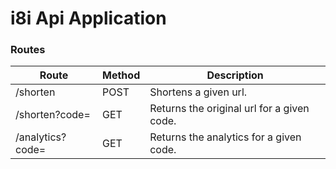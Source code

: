 # i8i Api Application

### Routes

| Route            | Method | Description                                |
| ---------------- | ------ | ------------------------------------------ |
| /shorten         | POST   | Shortens a given url.                      |
| /shorten?code=   | GET    | Returns the original url for a given code. |
| /analytics?code= | GET    | Returns the analytics for a given code.    |
